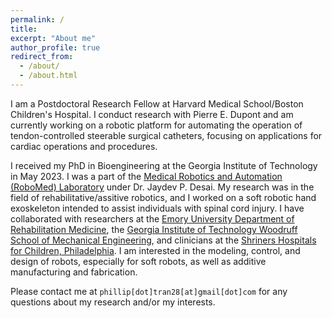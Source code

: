 ```yaml
---
permalink: /
title: 
excerpt: "About me"
author_profile: true
redirect_from: 
  - /about/
  - /about.html
---
```


I am a Postdoctoral Research Fellow at Harvard Medical School/Boston Children's Hospital. I conduct research with Pierre E. Dupont and am currently working on a robotic platform for automating the operation of tendon-controlled steerable surgical catheters, focusing on applications for cardiac operations and procedures.

I received my PhD in Bioengineering at the Georgia Institute of Technology in May 2023. I was a part of the [Medical Robotics and Automation (RoboMed) Laboratory](https://robomed.gatech.edu/) under Dr. Jaydev P. Desai. My research was in the field of rehabilitative/assitive robotics, and I worked on a soft robotic hand exoskeleton intended to assist individuals with spinal cord injury. I have collaborated with researchers at the [Emory University Department of Rehabilitation Medicine](http://www.rehabmed.emory.edu/), the [Georgia Institute of Technology Woodruff School of Mechanical Engineering](https://www.me.gatech.edu/), and clinicians at the [Shriners Hospitals for Children, Philadelphia](https://www.shrinershospitalsforchildren.org/philadelphia). I am interested in the modeling, control, and design of robots, especially for soft robots, as well as additive manufacturing and fabrication.

Please contact me at <code class="language-plaintext highlighter-rouge">phillip[dot]tran28[at]gmail[dot]com</code> for any questions about my research and/or my interests.
